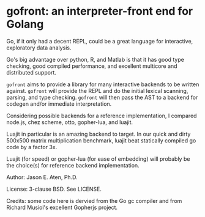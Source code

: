 gofront: an interpreter-front end for Golang
=======

Go, if it only had a decent REPL, could be a great
language for interactive, exploratory data analysis.

Go's big advantage over python, R, and Matlab is that
it has good type checking, good compiled performance,
and excellent multicore and distributed support.

`gofront` aims to provide a library for many
interactive backends to be written against.
`gofront` will provide the REPL and do the
initial lexical scanning, parsing, and type
checking. `gofront` will then pass the
AST to a backend for codegen and/or immediate
interpretation.

Considering possible backends for a
reference implementation,
I compared node.js, chez scheme, otto,
gopher-lua, and luajit.

Luajit in particular is an amazing
backend to target. In our quick and
dirty 500x500 matrix multiplication
benchmark, luajit beat statically compiled go
code by a factor 3x.

Luajit (for speed) or gopher-lua (for
ease of embedding) will probably be the
choice(s) for reference backend
implementation.


Author: Jason E. Aten, Ph.D.

License: 3-clause BSD. See LICENSE.

Credits: some code here is dervied from the Go gc compiler
and from Richard Musiol's excellent Gopherjs project.
